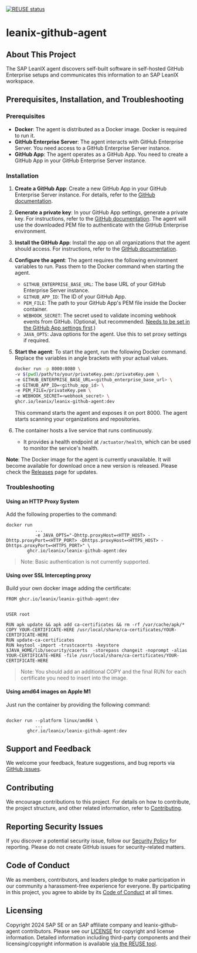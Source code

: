 [![REUSE status](https://api.reuse.software/badge/github.com/leanix/leanix-github-agent)](https://api.reuse.software/info/github.com/leanix/leanix-github-agent)

# leanix-github-agent

## About This Project

The SAP LeanIX agent discovers self-built software in self-hosted GitHub Enterprise setups and communicates this information to an SAP LeanIX workspace.

## Prerequisites, Installation, and Troubleshooting

### Prerequisites

- **Docker**: The agent is distributed as a Docker image. Docker is required to run it.
- **GitHub Enterprise Server**: The agent interacts with GitHub Enterprise Server. You need access to a GitHub Enterprise Server instance.
- **GitHub App**: The agent operates as a GitHub App. You need to create a GitHub App in your GitHub Enterprise Server instance.

### Installation

1. **Create a GitHub App**: Create a new GitHub App in your GitHub Enterprise Server instance. For details, refer to the [GitHub documentation](https://docs.github.com/en/apps/creating-github-apps/about-creating-github-apps/about-creating-github-apps).

2. **Generate a private key**: In your GitHub App settings, generate a private key. For instructions, refer to the [GitHub documentation](https://docs.github.com/en/enterprise-cloud@latest/apps/creating-github-apps/authenticating-with-a-github-app/managing-private-keys-for-github-apps). The agent will use the downloaded PEM file to authenticate with the GitHub Enterprise environment.

3. **Install the GitHub App**: Install the app on all organizations that the agent should access. For instructions, refer to the [GitHub documentation](https://docs.github.com/en/apps/using-github-apps/installing-your-own-github-app).

4. **Configure the agent**: The agent requires the following environment variables to run. Pass them to the Docker command when starting the agent.

    - `GITHUB_ENTERPRISE_BASE_URL`: The base URL of your GitHub Enterprise Server instance.
    - `GITHUB_APP_ID`: The ID of your GitHub App.
    - `PEM_FILE`: The path to your GitHub App's PEM file inside the Docker container.
    - `WEBHOOK_SECRET`: The secret used to validate incoming webhook events from GitHub. (Optional, but recommended. [Needs to be set in the GitHub App settings first](https://docs.github.com/en/enterprise-server@3.8/webhooks/using-webhooks/validating-webhook-deliveries).)
    - `JAVA_OPTS`: Java options for the agent. Use this to set proxy settings if required.

5. **Start the agent**: To start the agent, run the following Docker command. Replace the variables in angle brackets with your actual values.

    ```bash
    docker run -p 8000:8080 \
    -v $(pwd)/path/to/your/privateKey.pem:/privateKey.pem \
    -e GITHUB_ENTERPRISE_BASE_URL=<github_enterprise_base_url> \
    -e GITHUB_APP_ID=<github_app_id> \
    -e PEM_FILE=/privateKey.pem \
    -e WEBHOOK_SECRET=<webhook_secret> \
    ghcr.io/leanix/leanix-github-agent:dev
    ```

   This command starts the agent and exposes it on port 8000. The agent starts scanning your organizations and repositories.


6. The container hosts a live service that runs continuously.
   - It provides a health endpoint at `/actuator/health`, which can be used to monitor the service's health.

**Note**: The Docker image for the agent is currently unavailable. It will become available for download once a new version is released. Please check the [Releases](https://github.com/leanix/leanix-github-agent/releases) page for updates.

### Troubleshooting

#### Using an HTTP Proxy System

Add the following properties to the command:

```console
docker run 
           ...
           -e JAVA_OPTS="-Dhttp.proxyHost=<HTTP_HOST> -Dhttp.proxyPort=<HTTP_PORT> -Dhttps.proxyHost=<HTTPS_HOST> -Dhttps.proxyPort=<HTTPS_PORT>" \
        ghcr.io/leanix/leanix-github-agent:dev
```
> Note: Basic authentication is not currently supported.

#### Using over SSL Intercepting proxy

Build your own docker image adding the certificate:

```console
FROM ghcr.io/leanix/leanix-github-agent:dev


USER root

RUN apk update && apk add ca-certificates && rm -rf /var/cache/apk/*
COPY YOUR-CERTIFICATE-HERE /usr/local/share/ca-certificates/YOUR-CERTIFICATE-HERE
RUN update-ca-certificates 
RUN keytool -import -trustcacerts -keystore $JAVA_HOME/lib/security/cacerts  -storepass changeit -noprompt -alias YOUR-CERTIFICATE-HERE -file /usr/local/share/ca-certificates/YOUR-CERTIFICATE-HERE

```

> Note: You should add an additional COPY and the final RUN for each certificate you need to insert into the image.

#### Using amd64 images on Apple M1

Just run the container by providing the following command:

```console

docker run --platform linux/amd64 \
           ...
        ghcr.io/leanix/leanix-github-agent:dev
```

## Support and Feedback

We welcome your feedback, feature suggestions, and bug reports via [GitHub issues](https://github.com/leanix/leanix-github-agent/issues).

## Contributing

We encourage contributions to this project. For details on how to contribute, the project structure, and other related information, refer to [Contributing](CONTRIBUTING.md).

## Reporting Security Issues

If you discover a potential security issue, follow our [Security Policy](https://github.com/leanix/leanix-github-agent/security/policy) for reporting. Please do not create GitHub issues for security-related matters.

## Code of Conduct

We as members, contributors, and leaders pledge to make participation in our community a harassment-free experience for everyone. By participating in this project, you agree to abide by its [Code of Conduct](https://github.com/SAP/.github/blob/main/CODE_OF_CONDUCT.md) at all times.

## Licensing

Copyright 2024 SAP SE or an SAP affiliate company and leanix-github-agent contributors. Please see our [LICENSE](LICENSE) for copyright and license information. Detailed information including third-party components and their licensing/copyright information is available [via the REUSE tool](https://api.reuse.software/info/github.com/leanix/leanix-github-agent).
